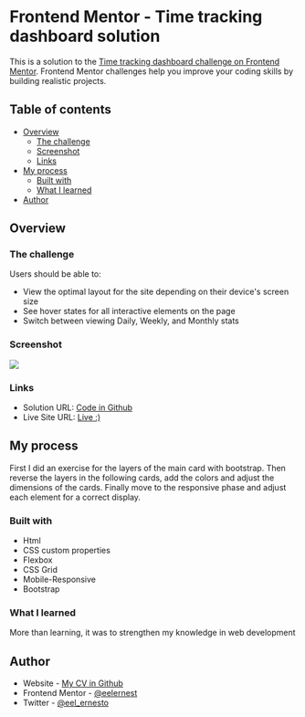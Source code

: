# Frontend Mentor - Time tracking dashboard solution

This is a solution to the [Time tracking dashboard challenge on Frontend Mentor](https://www.frontendmentor.io/challenges/time-tracking-dashboard-UIQ7167Jw). Frontend Mentor challenges help you improve your coding skills by building realistic projects. 

## Table of contents

- [Overview](#overview)
  - [The challenge](#the-challenge)
  - [Screenshot](#screenshot)
  - [Links](#links)
- [My process](#my-process)
  - [Built with](#built-with)
  - [What I learned](#what-i-learned)
- [Author](#author)

## Overview

### The challenge

Users should be able to:

- View the optimal layout for the site depending on their device's screen size
- See hover states for all interactive elements on the page
- Switch between viewing Daily, Weekly, and Monthly stats

### Screenshot

![](https://user-images.githubusercontent.com/74675215/169705273-7fefbbf3-c59b-4caf-a46f-f20f07f618e4.png)

### Links

- Solution URL: [Code in Github](https://github.com/eelernest/Time-tracking-dashboard)
- Live Site URL: [Live :)](https://eelernest.github.io/Time-tracking-dashboard/)

## My process

First I did an exercise for the layers of the main card with bootstrap.
Then reverse the layers in the following cards, add the colors and adjust the dimensions of the cards.
Finally move to the responsive phase and adjust each element for a correct display.


### Built with

- Html
- CSS custom properties
- Flexbox
- CSS Grid
- Mobile-Responsive
- Bootstrap

### What I learned

More than learning, it was to strengthen my knowledge in web development

## Author

- Website - [My CV in Github](https://eelernest.github.io/cv/)
- Frontend Mentor - [@eelernest](https://www.frontendmentor.io/profile/eelernest)
- Twitter - [@eel_ernesto](https://twitter.com/eel_ernesto)

